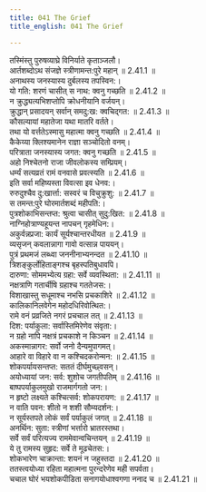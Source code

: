 ```yaml
---
title: 041 The Grief
title_english: 041 The Grief

---
```

<div class="audioEmbed"  caption="श्रीराम-हरिसीताराममूर्ति-घनपाठिभ्यां वचनम्" src="https://archive.org/download/Ramayana-recitation-Sriram-harisItArAmamUrti-Ghanapaati-v2/Kanda_2/Kanda_2_AYK-041-Praja_Shoka_Varnanam.mp3"></div>

  
तस्मिंस्तु पुरुषव्याघ्रे विनिर्याते कृताञ्जलौ।  
आर्तशब्दोऽथ संजज्ञे स्त्रीणामन्त:पुरे महान् ॥ 2.41.1 ॥   
अनाथस्य जनस्यास्य दुर्बलस्य तपस्विन:।  
यो गति: शरणं चासीत् स नाथ: क्वनु गच्छति ॥ 2.41.2 ॥   
न क्रुद्ध्यत्यभिशप्तोपि क्रोधनीयानि वर्जयन्।  
क्रुद्धान् प्रसादयन् सर्वान् समदु:ख: क्वचिद्गत: ॥ 2.41.3 ॥   
कौसल्यायां महातेजा यथा मातरि वर्तते।  
तथा यो वर्त्ततेऽस्मासु महात्मा क्वनु गच्छति ॥ 2.41.4 ॥   
कैकेय्या क्लिश्यमानेन राज्ञा सञ्चोदितो वनम्।  
परित्राता जनस्यास्य जगत: क्वनु गच्छति ॥ 2.41.5 ॥   
अहो निश्चेतनो राजा जीवलोकस्य सम्प्रियम्।  
धर्म्यं सत्यव्रतं रामं वनवासे प्रवत्स्यति ॥ 2.41.6 ॥   
इति सर्वा महिष्यस्ता विवत्सा इव धेनव:।  
रुरुदुश्चैव दु:खार्त्ता: सस्वरं च विचुक्रुशु: ॥ 2.41.7 ॥   
स तमन्त:पुरे घोरमार्तशब्दं महीपति:।  
पुत्रशोकाभिसन्तप्त: श्रुत्वा चासीत् सुदु:खित: ॥ 2.41.8 ॥   
नाग्निहोत्राण्यहूयन्त नापचन् गृहमेधिन:।  
अकुर्वन्नप्रजा: कार्यं सूर्यश्चान्तरधीयत ॥ 2.41.9 ॥   
व्यसृजन् कवलान्नागा गावो वत्सान्न पाययन्।  
पुत्रं प्रथमजं लब्ध्वा जननीनाभ्यनन्दत ॥ 2.41.10 ॥   
त्रिशङ्कुर्लोहिताङ्गश्च बृहस्पतिबुधावपि।  
दारुणा: सोममभ्येत्य ग्रहा: सर्वे व्यवस्थिता: ॥ 2.41.11 ॥   
नक्षत्राणि गतार्चीषि ग्रहाश्च गततेजस:।  
विशाखास्तु सधूमाश्च नभसि प्रचकाशिरे ॥ 2.41.12 ॥   
कालिकानिलवेगेन महोदधिरिवोत्थित:।  
रामे वनं प्रव्रजिते नगरं प्रचचाल तत् ॥ 2.41.13 ॥   
दिश: पर्याकुला: सर्वास्तिमिरेणेव संवृता:।  
न ग्रहो नापि नक्षत्रं प्रचकाशे न किञ्चन ॥ 2.41.14 ॥   
अकस्मान्नागर: सर्वो जनो दैन्यमुपागमत्।  
आहारे वा विहारे वा न कश्चिदकरोन्मन: ॥ 2.41.15 ॥   
शोकपर्यायसन्तप्त: सततं दीर्घमुच्छ्वसन्।  
अयोध्यायां जन: सर्व: शुशोच जगतीपतिम् ॥ 2.41.16 ॥   
बाष्पपर्याकुलमुखो राजमार्गगतो जन:।  
न हृष्टो लक्ष्यते कश्चित्सर्व: शोकपरायण: ॥ 2.41.17 ॥   
न वाति पवन: शीतो न शशी सौम्यदर्शन:।  
न सूर्यस्तपते लोकं सर्वं पर्याकुलं जगत् ॥ 2.41.18 ॥   
अनर्थिन: सुता: स्त्रीणां भर्त्तारो भ्रातरस्तथा।  
सर्वे सर्वं परित्यज्य राममेवान्वचिन्तयन् ॥ 2.41.19 ॥   
ये तु रामस्य सुहृद: सर्वे ते मूढचेतस:।  
शोकभारेण चाक्रान्ता: शयनं न जहुस्तदा ॥ 2.41.20 ॥   
ततस्त्वयोध्या रहिता महात्मना पुरन्दरेणेव मही सपर्वता।  
चचाल घोरं भयशोकपीडिता सनागयोधाश्वगणा ननाद च ॥ 2.41.21 ॥   